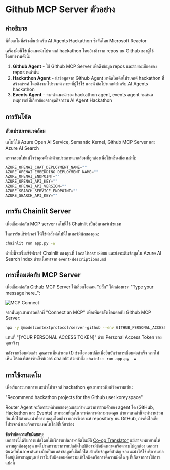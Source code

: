 <!--
CO_OP_TRANSLATOR_METADATA:
{
  "original_hash": "9bf0395cbc541ce8db2a9699c8678dfc",
  "translation_date": "2025-07-12T14:22:42+00:00",
  "source_file": "11-mcp/code_samples/github-mcp/README.md",
  "language_code": "th"
}
-->
# Github MCP Server ตัวอย่าง

## คำอธิบาย

นี่คือเดโมที่สร้างขึ้นสำหรับ AI Agents Hackathon ซึ่งจัดโดย Microsoft Reactor

เครื่องมือนี้ใช้เพื่อแนะนำโปรเจกต์ hackathon โดยอ้างอิงจาก repos บน Github ของผู้ใช้  
โดยทำงานดังนี้:

1. **Github Agent** - ใช้ Github MCP Server เพื่อดึงข้อมูล repos และรายละเอียดของ repos เหล่านั้น  
2. **Hackathon Agent** - นำข้อมูลจาก Github Agent มาคิดไอเดียโปรเจกต์ hackathon ที่สร้างสรรค์ โดยอิงจากโปรเจกต์ ภาษาที่ผู้ใช้ใช้ และหัวข้อโปรเจกต์สำหรับ AI Agents hackathon  
3. **Events Agent** - จากคำแนะนำของ hackathon agent, events agent จะเสนอเหตุการณ์ที่เกี่ยวข้องจากชุดกิจกรรม AI Agent Hackathon

## การรันโค้ด

### ตัวแปรสภาพแวดล้อม

เดโมนี้ใช้ Azure Open AI Service, Semantic Kernel, Github MCP Server และ Azure AI Search

ตรวจสอบให้แน่ใจว่าคุณตั้งค่าตัวแปรสภาพแวดล้อมที่ถูกต้องเพื่อใช้เครื่องมือเหล่านี้:

```python
AZURE_OPENAI_CHAT_DEPLOYMENT_NAME=""
AZURE_OPENAI_EMBEDDING_DEPLOYMENT_NAME=""
AZURE_OPENAI_ENDPOINT=""
AZURE_OPENAI_API_KEY=""
AZURE_OPENAI_API_VERSION=""
AZURE_SEARCH_SERVICE_ENDPOINT=""
AZURE_SEARCH_API_KEY=""
```

## การรัน Chainlit Server

เพื่อเชื่อมต่อกับ MCP server เดโมนี้ใช้ Chainlit เป็นอินเทอร์เฟซแชท

ในการรันเซิร์ฟเวอร์ ให้ใช้คำสั่งต่อไปนี้ในเทอร์มินัลของคุณ:

```bash
chainlit run app.py -w
```

คำสั่งนี้จะเริ่มเซิร์ฟเวอร์ Chainlit ของคุณที่ `localhost:8000` และยังจะเติมข้อมูลใน Azure AI Search Index ด้วยเนื้อหาจาก `event-descriptions.md`

## การเชื่อมต่อกับ MCP Server

เพื่อเชื่อมต่อกับ Github MCP Server ให้เลือกไอคอน "ปลั๊ก" ใต้กล่องแชท "Type your message here..":

![MCP Connect](../../../../../translated_images/mcp-chainlit-1.9154745f51c1f0437829df7624bff2f6268272f964f260fae8c7134d54e00f50.th.png)

จากนั้นคุณสามารถคลิกที่ "Connect an MCP" เพื่อเพิ่มคำสั่งเชื่อมต่อกับ Github MCP Server:

```bash
npx -y @modelcontextprotocol/server-github --env GITHUB_PERSONAL_ACCESS_TOKEN=[YOUR PERSONAL ACCESS TOKEN]
```

แทนที่ "[YOUR PERSONAL ACCESS TOKEN]" ด้วย Personal Access Token ของคุณจริงๆ

หลังจากเชื่อมต่อแล้ว คุณควรเห็นตัวเลข (1) ข้างไอคอนปลั๊กเพื่อยืนยันว่าการเชื่อมต่อสำเร็จ หากไม่เห็น ให้ลองรีสตาร์ทเซิร์ฟเวอร์ chainlit ด้วยคำสั่ง `chainlit run app.py -w`

## การใช้งานเดโม

เพื่อเริ่มกระบวนการแนะนำโปรเจกต์ hackathon คุณสามารถพิมพ์ข้อความเช่น:

"Recommend hackathon projects for the Github user koreyspace"

Router Agent จะวิเคราะห์คำขอของคุณและกำหนดว่าการรวมตัวของ agent ใด (GitHub, Hackathon และ Events) เหมาะสมที่สุดในการจัดการคำถามของคุณ ตัวแทนเหล่านี้จะทำงานร่วมกันเพื่อให้คำแนะนำที่ครอบคลุมโดยอิงจากการวิเคราะห์ repository บน GitHub, การคิดไอเดียโปรเจกต์ และกิจกรรมเทคโนโลยีที่เกี่ยวข้อง

**ข้อจำกัดความรับผิดชอบ**:  
เอกสารนี้ได้รับการแปลโดยใช้บริการแปลภาษาอัตโนมัติ [Co-op Translator](https://github.com/Azure/co-op-translator) แม้เราจะพยายามให้ความถูกต้องสูงสุด แต่โปรดทราบว่าการแปลอัตโนมัติอาจมีข้อผิดพลาดหรือความไม่ถูกต้อง เอกสารต้นฉบับในภาษาต้นทางถือเป็นแหล่งข้อมูลที่เชื่อถือได้ สำหรับข้อมูลที่สำคัญ ขอแนะนำให้ใช้บริการแปลโดยผู้เชี่ยวชาญมนุษย์ เราไม่รับผิดชอบต่อความเข้าใจผิดหรือการตีความผิดใด ๆ ที่เกิดจากการใช้การแปลนี้